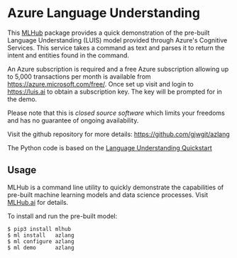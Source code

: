 Azure Language Understanding
============================

This [MLHub](https://mlhub.ai) package provides a quick demonstration
of the pre-built Language Understanding (LUIS) model provided through
Azure's Cognitive Services. This service takes a command as text and
parses it to return the intent and entities found in the command.

An Azure subscription is required and a free Azure subscription
allowing up to 5,000 transactions per month is available from
https://azure.microsoft.com/free/. Once set up visit and login to
https://luis.ai to obtain a subscription key. The key will be prompted
for in the demo.

Please note that this is *closed source software* which limits your
freedoms and has no guarantee of ongoing availability.

Visit the github repository for more details:
<https://github.com/gjwgit/azlang>

The Python code is based on the [Language Understanding
Quickstart](https://docs.microsoft.com/en-us/azure/cognitive-services/luis/luis-get-started-python-get-intent)

Usage
-----

MLHub is a command line utility to quickly demonstrate the
capabilities of pre-built machine learning models and data science
processes. Visit [MLHub.ai](https://mlhub.ai) for details.

To install and run the pre-built model:

    $ pip3 install mlhub
    $ ml install   azlang
    $ ml configure azlang
    $ ml demo      azlang

